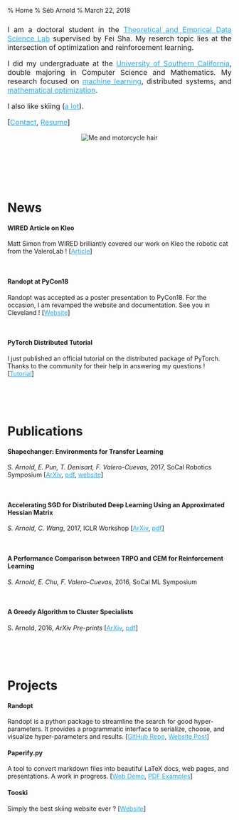 % Home
% Séb Arnold
% March 22, 2018

<link rel="stylesheet" href="https://bootswatch.com/cosmo/bootstrap.css" />
<style>
a, a:hover {
    color: #2AA7E7;
}
</style>

<div class="container header-margin">
<div class="col-md-10 col-md-offset-0 row" style="margin-top:10px;">
<div class="col-md-7" style="text-align:justify;margin-top:25px;font-size:12pt;">

I am a doctoral student in the [Theoretical and Emprical Data Science Lab](http://www.teds.usc.edu/) supervised by Fei Sha. My reserch topic lies at the intersection of optimization and reinforcement learning.

I did my undergraduate at the [University of Southern California](http://www.usc.edu), double majoring in Computer Science and Mathematics. My research focused on [machine learning](http://valerolab.org/), distributed systems, and [mathematical optimization](http://dornsife.usc.edu/labs/msl/).

I also like skiing ([a lot](http://www.tooski.ch)).

[[Contact](mailto:arnolds@usc.edu), [Resume](./resume.pdf)]


</div>
<div class="col-md-5" style="text-align:center;">
<img src="./images/seb_2017_3.png" style="max-width:250px;height:auto;margin:auto;" alt="Me and motorcycle hair" />
<p><i><small>&nbsp;</small></i></p>
</div>
</div>
</div>


<br />
<br />
<br />

# News

#### WIRED Article on Kleo
Matt Simon from WIRED brilliantly covered our work on Kleo the robotic cat from the ValeroLab ! [[Article](https://www.wired.com/story/the-quest-to-make-a-robot-cat-walk-with-artificial-neurons/)]

<br />

#### Randopt at PyCon18
Randopt was accepted as a poster presentation to PyCon18. For the occasion, I am revamped the website and documentation. See you in Cleveland ! [[Website](https://seba-1511.github.io/randopt/)]

<br />

#### PyTorch Distributed Tutorial
I just published an official tutorial on the distributed package of PyTorch. Thanks to the community for their help in answering my questions ! [[Tutorial](http://pytorch.org/tutorials/intermediate/dist_tuto.html)]


<br />
<br />
<br />

# Publications

#### Shapechanger: Environments for Transfer Learning
*S. Arnold, E. Pun, T. Denisart, F. Valero-Cuevas*, 2017, SoCal Robotics Symposium [[ArXiv](https://arxiv.org/abs/1709.05070), [pdf](https://arxiv.org/pdf/1709.05070), [website](http://seba-1511.github.io/shapechanger)]

<br />

#### Accelerating SGD for Distributed Deep Learning Using an Approximated Hessian Matrix
*S. Arnold, C. Wang*, 2017, ICLR Workshop [[ArXiv](https://arxiv.org/abs/1709.05069), [pdf](https://arxiv.org/pdf/1709.05069)]

<br />

#### A Performance Comparison between TRPO and CEM for Reinforcement Learning
*S. Arnold, E. Chu, F. Valero-Cuevas*, 2016, SoCal ML Symposium

<br />

#### A Greedy Algorithm to Cluster Specialists
S. Arnold, 2016, *ArXiv Pre-prints* [[ArXiv](https://arxiv.org/abs/1609.03666), [pdf](https://arxiv.org/pdf/1609.03666)]


<br />
<br />
<br />

# Projects

#### Randopt
Randopt is a python package to streamline the search for good hyper-parameters. It provides a programmatic interface to serialize, choose, and visualize hyper-parameters and results. [[GitHub Repo](https://github.com/seba-1511/randopt), [Website Post](https://seba-1511.github.io/randopt/)] 

#### Paperify.py
A tool to convert markdown files into beautiful LaTeX docs, web pages, and presentations. A work in progress. [[Web Demo](http://seba-1511.github.io/config/), [PDF Examples](https://github.com/seba-1511/config/tree/master/tex_templates/examples)]

#### Tooski
Simply the best skiing website ever ? [[Website](http://www.tooski.ch/)]

